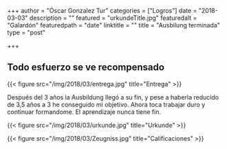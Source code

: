 +++
author = "Óscar Gonzalez Tur"
categories = ["Logros"]
date = "2018-03-03"
description = ""
featured = "urkundeTitle.jpg"
featuredalt = "Galardón"
featuredpath = "date"
linktitle = ""
title = "Ausbilung terminada"
type = "post"

+++

## Todo esfuerzo se ve recompensado

{{< figure src="/img/2018/03/entrega.jpg" title="Entrega" >}}

Después del 3 años la Ausbildung llegó a su fin, y pese a haberla reducido de 3,5 años a 3 he conseguido mi objetivo. Ahora toca trabajar duro y continuar formandome. El aprendizaje nunca tiene fin.

{{< figure src="/img/2018/03/urkunde.jpg" title="Urkunde" >}}

{{< figure src="/img/2018/03/Zeugniss.jpg" title="Calificaciones" >}}